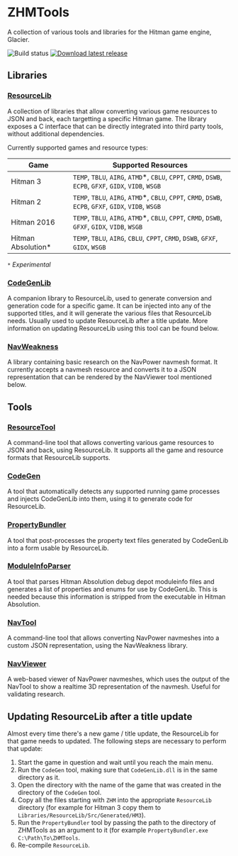
# ZHMTools

A collection of various tools and libraries for the Hitman game engine, Glacier.

![Build status](https://github.com/OrfeasZ/ZHMTools/actions/workflows/build.yml/badge.svg) [![Download latest release](https://img.shields.io/github/v/release/OrfeasZ/ZHMTools?include_prereleases)](https://github.com/OrfeasZ/ZHMTools/releases/latest)

## Libraries

### [ResourceLib](/Libraries/ResourceLib)

A collection of libraries that allow converting various game resources to JSON and back, each targetting a specific Hitman game. The library exposes a C interface that can be directly integrated into third party tools, without additional dependencies.

Currently supported games and resource types:

| Game | Supported Resources |
| ---- | ------------------- |
| Hitman 3 | `TEMP`, `TBLU`, `AIRG`, `ATMD`*, `CBLU`, `CPPT`, `CRMD`, `DSWB`, `ECPB`, `GFXF`, `GIDX`, `VIDB`, `WSGB` |
| Hitman 2 | `TEMP`, `TBLU`, `AIRG`, `ATMD`*, `CBLU`, `CPPT`, `CRMD`, `DSWB`, `ECPB`, `GFXF`, `GIDX`, `VIDB`, `WSGB` |
| Hitman 2016 | `TEMP`, `TBLU`, `AIRG`, `ATMD`*, `CBLU`, `CPPT`, `CRMD`, `DSWB`, `GFXF`, `GIDX`, `VIDB`, `WSGB` |
| Hitman Absolution* | `TEMP`, `TBLU`, `AIRG`, `CBLU`, `CPPT`, `CRMD`, `DSWB`, `GFXF`, `GIDX`, `WSGB` |

*`*` Experimental*

### [CodeGenLib](/Libraries/CodeGenLib)

A companion library to ResourceLib, used to generate conversion and generation code for a specific game. It can be injected into any of the supported titles, and it will generate the various files that ResourceLib needs. Usually used to update ResourceLib after a title update. More information on updating ResourceLib using this tool can be found below.

### [NavWeakness](/Libraries/NavWeakness)

A library containing basic research on the NavPower navmesh format. It currently accepts a navmesh resource and converts it to a JSON representation that can be rendered by the NavViewer tool mentioned below.

## Tools

### [ResourceTool](/Tools/ResourceTool)

A command-line tool that allows converting various game resources to JSON and back, using ResourceLib. It supports all the game and resource formats that ResourceLib supports.

### [CodeGen](/Tools/CodeGen)

A tool that automatically detects any supported running game processes and injects CodeGenLib into them, using it to generate code for ResourceLib.

### [PropertyBundler](/Tools/PropertyBundler)

A tool that post-processes the property text files generated by CodeGenLib into a form usable by ResourceLib.

### [ModuleInfoParser](/Tools/ModuleInfoParser)

A tool that parses Hitman Absolution debug depot moduleinfo files and generates a list of properties and enums for use by CodeGenLib. This is needed because this information is stripped from the executable in Hitman Absolution.

### [NavTool](/Tools/NavTool)

A command-line tool that allows converting NavPower navmeshes into a custom JSON representation, using the NavWeakness library.

### [NavViewer](/Tools/NavViewer)

A web-based viewer of NavPower navmeshes, which uses the output of the NavTool to show a realtime 3D representation of the navmesh. Useful for validating research.

## Updating ResourceLib after a title update

Almost every time there's a new game / title update, the ResourceLib for that game needs to updated. The following steps are necessary to perform that update:

1. Start the game in question and wait until you reach the main menu.
2. Run the `CodeGen` tool, making sure that `CodeGenLib.dll` is in the same directory as it.
3. Open the directory with the name of the game that was created in the directory of the `CodeGen` tool.
4. Copy all the files starting with `ZHM` into the appropriate `ResourceLib` directory (for example for Hitman 3 copy them to `Libraries/ResourceLib/Src/Generated/HM3`).
5. Run the `PropertyBundler` tool by passing the path to the directory of ZHMTools as an argument to it (for example `PropertyBundler.exe C:\Path\To\ZHMTools`.
6. Re-compile `ResourceLib`.